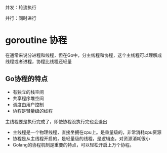 并发：轮流执行

并行：同时进行



# goroutine 协程

在通常来说分进程和线程，但在Go中，分主线程和协程，这个主线程可以理解成线程或者进程，协程比线程还轻量

## Go协程的特点

- 有独立的栈空间
- 共享程序堆空间
- 调度由用户控制
- 协程是轻量级的线程

主线程要是执行完成了，即使协程没执行完也会退出

- 主线程是一个物理线程，直接坐拥在cpu上。是重量级的，非常消耗cpu资源
- 协程是从主线程开启的，是轻量级的线程，是逻辑态，对资源消耗很小
- Golang的协程机制是重要的特点，可以轻松开启上万个协程。